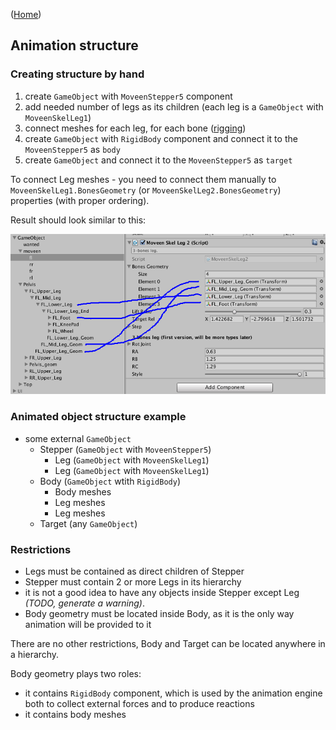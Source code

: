 ([Home](index))
## Animation structure
### Creating structure by hand
1. create ``GameObject`` with `MoveenStepper5` component
1. add needed number of legs as its children (each leg is a `GameObject` with `MoveenSkelLeg1`)
1. connect meshes for each leg, for each bone ([rigging](rigging))
1. create `GameObject` with `RigidBody` component and connect it to the `MoveenStepper5` as `body`
1. create `GameObject` and connect it to the `MoveenStepper5` as `target`

To connect Leg meshes - you need to connect them manually to `MoveenSkelLeg1.BonesGeometry` (or `MoveenSkelLeg2.BonesGeometry`) properties (with proper ordering).  

Result should look similar to this:

![Tutorial 1](/images/tutorial01.png)

### Animated object structure example
* some external `GameObject`
  * Stepper (`GameObject` with `MoveenStepper5`)
    * Leg (`GameObject` with `MoveenSkelLeg1`)
    * Leg (`GameObject` with `MoveenSkelLeg1`)
  * Body (`GameObject` wtith `RigidBody`)
    * Body meshes
    * Leg meshes
    * Leg meshes
  * Target (any `GameObject`)

### Restrictions
* Legs must be contained as direct children of Stepper
* Stepper must contain 2 or more Legs in its hierarchy
* it is not a good idea to have any objects inside Stepper except Leg *(TODO, generate a warning)*.
* Body geometry must be located inside Body, as it is the only way animation will be provided to it

There are no other restrictions, Body and Target can be located anywhere in a hierarchy.

Body geometry plays two roles:
* it contains `RigidBody` component, which is used by the animation engine both to collect external forces and to produce reactions
* it contains body meshes
  

